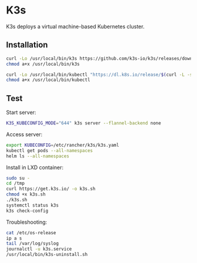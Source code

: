 # K3s

K3s deploys a virtual machine-based Kubernetes cluster.

## Installation

```sh
curl -Lo /usr/local/bin/k3s https://github.com/k3s-io/k3s/releases/download/v1.27.5%2Bk3s1/k3s
chmod a+x /usr/local/bin/k3s
```

```sh
curl -Lo /usr/local/bin/kubectl "https://dl.k8s.io/release/$(curl -L -s https://dl.k8s.io/release/stable.txt)/bin/linux/amd64/kubectl"
chmod a+x /usr/local/bin/kubectl
```

## Test

Start server:

```sh
K3S_KUBECONFIG_MODE="644" k3s server --flannel-backend none
```

Access server:

```sh
export KUBECONFIG=/etc/rancher/k3s/k3s.yaml
kubectl get pods --all-namespaces
helm ls --all-namespaces
```

Install in LXD container:

```sh
sudo su -
cd /tmp
curl https://get.k3s.io/ -o k3s.sh
chmod +x k3s.sh
./k3s.sh
systemctl status k3s
k3s check-config
```

Troubleshooting:

```sh
cat /etc/os-release
ip a s
tail /var/log/syslog
journalctl -u k3s.service
/usr/local/bin/k3s-uninstall.sh
```
